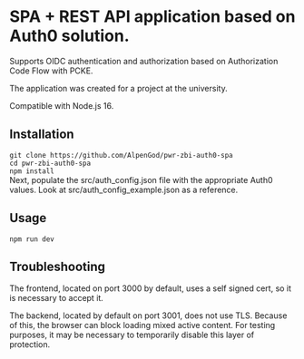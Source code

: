 # SPA + REST API application based on Auth0 solution.

Supports OIDC authentication and authorization based on Authorization Code Flow with PCKE.

The application was created for a project at the university.

Compatible with Node.js 16.

## Installation
```git clone https://github.com/AlpenGod/pwr-zbi-auth0-spa```  
```cd pwr-zbi-auth0-spa```  
```npm install```  
Next, populate the src/auth_config.json file with the appropriate Auth0 values. Look at src/auth_config_example.json as a reference.

## Usage
```npm run dev```

## Troubleshooting

The frontend, located on port 3000 by default, uses a self signed cert, so it is necessary to accept it.  

The backend, located by default on port 3001, does not use TLS. Because of this, the browser can block loading mixed active content. For testing purposes, it may be necessary to temporarily disable this layer of protection.
